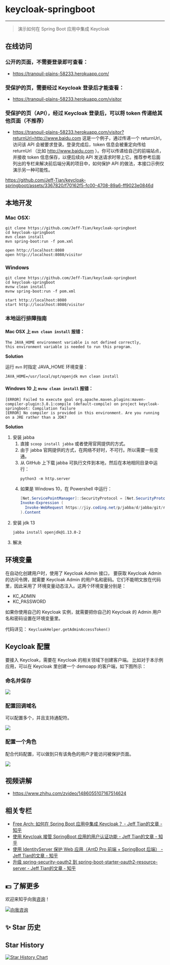 # keycloak-springboot

---

> 演示如何在 Spring Boot 应用中集成 Keycloak

## 在线访问

### 公开的页面，不需要登录即可查看：

- https://tranquil-plains-58233.herokuapp.com/

### 受保护的页，需要经过 Keycloak 登录后才能查看：

- https://tranquil-plains-58233.herokuapp.com/visitor

### 受保护的页（API），经过 Keycloak 登录后，可以将 token 传递给其他页面（不推荐）

- https://tranquil-plains-58233.herokuapp.com/visitor?returnUrl=http://www.baidu.com  这是一个例子，通过传递一个 returnUrl，访问该 API 会被要求登录。登录完成后，token 信息会被重定向传给 returnUrl （比如 http://www.baidu.com ）。你可以传递给自己的前端站点，并接收 token 信息保存，以便后续向 API 发送请求时带上它。推荐参考后面列出的专栏来解决前后端分离的项目中，如何保护 API 的做法，本接口示例仅演示另一种可能性。

https://github.com/Jeff-Tian/keycloak-springboot/assets/3367820/f70162f5-fc00-4708-89a6-ff9023e0846d



## 本地开发

### Mac OSX:

```shell
git clone https://github.com/Jeff-Tian/keycloak-springboot
cd keycloak-springboot
mvn clean install
mvn spring-boot:run -f pom.xml

open http://localhost:8080
open http://localhost:8080/visitor
```

### Windows

```shell
git clone https://github.com/Jeff-Tian/keycloak-springboot
cd keycloak-springboot
mvnw clean install
mvnw spring-boot:run -f pom.xml

start http://localhost:8080
start http://localhost:8080/visitor
```

### 本地运行排障指南

#### Mac OSX 上 `mvn clean install` 报错：

```shell
The JAVA_HOME environment variable is not defined correctly,
this environment variable is needed to run this program.
```

**Solution**

运行 `mvn` 时指定 JAVA_HOME 环境变量：

```shell
JAVA_HOME=/usr/local/opt/openjdk mvn clean install
```

#### Windows 10 上 `mvnw clean install` 报错：

```
[ERROR] Failed to execute goal org.apache.maven.plugins:maven-compiler-plugin:3.8.1:compile (default-compile) on project keycloak-springboot: Compilation failure
[ERROR] No compiler is provided in this environment. Are you running on a JRE rather than a JDK?
```

**Solution**

1. 安装 jabba
    1. 直接 `scoop install jabba` 或者使用官网提供的方式。
    2. 由于 jabba 官网提供的方式，在网络不好时，不可行。所以需要一些变通。
    3. 从 GitHub 上下载 jabba 可执行文件到本地，然后在本地相同目录中运行：
       ```shell
       python3 -m http.server
       ```
    4. 如果是 Windows 10，在 Powershell 中运行：
        ```powershell
        [Net.ServicePointManager]::SecurityProtocol = [Net.SecurityProtocolType]::Tls12
        Invoke-Expression (
          Invoke-WebRequest https://jiy.coding.net/p/jabba/d/jabba/git/raw/master/install.ps1?download=false -UseBasicParsing
        ).Content
        ```
2. 安装 jdk 13
   ```
   jabba install openjdk@1.13.0-2
   ```
3. 解决

## 环境变量

在自动化创建用户时，使用了 Keycloak Admin 接口，
要获取 Keycloak Admin 的访问令牌，就需要 Keycloak
Admin 的用户名和密码。它们不能明文放在代码里，因此采用了
环境变量动态注入。这两个环境变量分别是：

- KC_ADMIN
- KC_PASSWORD

如果你使用自己的 Keycloak 实例，就需要把你自己的 Keycloak
的 Admin 用户名和密码设置在环境变量里。

代码详见： `KeycloakHelper.getAdminAccessToken()`

## Keycloak 配置

要接入 Keycloak，需要在 Keycloak 的相关领域下创建客户端。
比如对于本示例应用，可以在 Keycloak 里创建一个 demoapp
的客户端，如下图所示：

### 命名并保存

![](./screenshots/image.png)

### 配置回调域名

可以配置多个，并且支持通配符。

![](./screenshots/image%20(1).png)

### 配置一个角色

配合代码配置，可以做到只有该角色的用户才能访问被保护页面。

![](./screenshots/image%20(2).png)

## 视频讲解

- https://www.zhihu.com/zvideo/1486055107167514624

## 相关专栏

- [Free Arch: 如何在 Spring Boot 应用中集成 Keycloak？ - Jeff Tian的文章 - 知乎](  https://zhuanlan.zhihu.com/p/480816990)
- [使用 Keycloak 接管 SpringBoot 应用的用户认证功能 - Jeff Tian的文章 - 知乎](  https://zhuanlan.zhihu.com/p/587831808)
- [使用 IdentityServer 保护 Web 应用（AntD Pro 前端 + SpringBoot 后端） - Jeff Tian的文章 - 知乎](https://zhuanlan.zhihu.com/p/533197284)
- [升级 spring-security-oauth2 到 spring-boot-starter-oauth2-resource-server - Jeff Tian的文章 - 知乎](https://zhuanlan.zhihu.com/p/623303771)

## 💵 了解更多

欢迎来知乎向我[咨询](https://www.zhihu.com/consult/people/1073548674713423872)！

<a href="https://www.zhihu.com/consult/people/1073548674713423872" target="blank"><img src="https://first-go-vercel.vercel.app/api/dynamicimage" alt="向我咨询"/></a>

## ✨ Star 历史

## Star History

[![Star History Chart](https://api.star-history.com/svg?repos=Jeff-Tian/keycloak-springboot&type=Date)](https://star-history.com/#Jeff-Tian/keycloak-springboot&Date)

